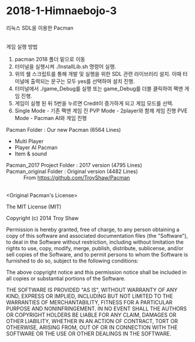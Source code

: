 # 2018-1-Himnaebojo-3

리눅스 SDL을 이용한 Pacman
<br><br>

게임 실행 방법
1. pacman 2018 폴더 밑으로 이동 
2. 터미널을 실행시켜 ./InstallLib.sh 명령어 실행.
3. 위의 쉘 스크립트를 통해 개발 및 실행을 위한 SDL 관련 라이브러리 설치.
   이때 터미널에 출력되는 문구는 모두 yes를 선택하여 설치 진행.
4. 터미널에서 ./game_Debug를 실행 또는 game_Debug를 더블 클릭하여 팩맨 게임 진행.
5. 게임이 실행 된 뒤 5번을 누르면 Credit이 증가하게 되고 게임 모드를 선택.
6. Single Mode - 기존 팩맨 게임 진
   PVP Mode - 2player와 함께 게임 진행
   PVE Mode - Pacman AI와 게임 진행
    

Pacman Folder : Our new Pacman (6564 Lines) <br>
- Multi Player
- Player AI Pacman
- Item & sound

Pacman_2017 Project Folder : 2017 version (4795 Lines) <br>
Pacman_original Folder : Original version (4482 Lines) <br> 
&nbsp;&nbsp;&nbsp;&nbsp;&nbsp;&nbsp;&nbsp;&nbsp;&nbsp;&nbsp;&nbsp; From https://github.com/TroyShaw/Pacman
<br><br>

<Original Pacman's License>

The MIT License (MIT)

Copyright (c) 2014 Troy Shaw

Permission is hereby granted, free of charge, to any person obtaining a copy of
this software and associated documentation files (the "Software"), to deal in
the Software without restriction, including without limitation the rights to
use, copy, modify, merge, publish, distribute, sublicense, and/or sell copies of
the Software, and to permit persons to whom the Software is furnished to do so,
subject to the following conditions:

The above copyright notice and this permission notice shall be included in all
copies or substantial portions of the Software.

THE SOFTWARE IS PROVIDED "AS IS", WITHOUT WARRANTY OF ANY KIND, EXPRESS OR
IMPLIED, INCLUDING BUT NOT LIMITED TO THE WARRANTIES OF MERCHANTABILITY, FITNESS
FOR A PARTICULAR PURPOSE AND NONINFRINGEMENT. IN NO EVENT SHALL THE AUTHORS OR
COPYRIGHT HOLDERS BE LIABLE FOR ANY CLAIM, DAMAGES OR OTHER LIABILITY, WHETHER
IN AN ACTION OF CONTRACT, TORT OR OTHERWISE, ARISING FROM, OUT OF OR IN
CONNECTION WITH THE SOFTWARE OR THE USE OR OTHER DEALINGS IN THE SOFTWARE.
                  
